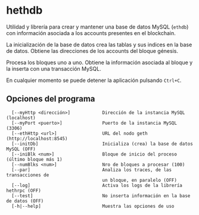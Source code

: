 # hethdb

Utilidad y librería para crear y mantener una base de datos MySQL (`ethdb`) con información asociada a los accounts presentes en el blockchain.

La inicialización de la base de datos crea las tablas y sus indices en la base de datos. Obtiene las direcciones de los accounts del bloque génesis.

Procesa los bloques uno a uno. Obtiene la información asociada al bloque y la inserta con una transacción MySQL.

En cualquier momento se puede detener la aplicación pulsando `Ctrl+C`.

## Opciones del programa

```
  [--myHttp <dirección>]            Dirección de la instancia MySQL (localhost)
  [--myPort <puerto>]               Puerto de la instancia MySQL (3306)
  [--ethHttp <url>]                 URL del nodo geth (http://localhost:8545)
  [--initDb]                        Inicializa (crea) la base de datos MySQL (OFF)
  [--iniBlk <num>]                  Bloque de inicio del proceso (último bloque más 1)
  [--numBlks <num>]                 Nro de bloques a procesar (100)
  [--par]                           Analiza los traces, de las transacciones de
                                    un bloque, en paralelo (OFF)
  [--log]                           Activa los logs de la librería hethrpc (OFF)
  [--test]                          No inserta información en la base de datos (OFF)
  [-h|--help]                       Muestra las opciones de uso
```

